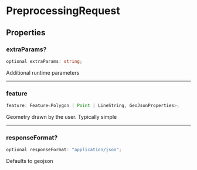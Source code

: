 # PreprocessingRequest

## Properties

### extraParams?

```ts
optional extraParams: string;
```

Additional runtime parameters

---

### feature

```ts
feature: Feature<Polygon | Point | LineString, GeoJsonProperties>;
```

Geometry drawn by the user. Typically simple

---

### responseFormat?

```ts
optional responseFormat: "application/json";
```

Defaults to geojson
